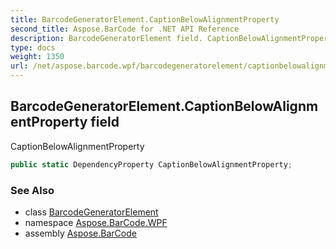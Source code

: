 ```yaml
---
title: BarcodeGeneratorElement.CaptionBelowAlignmentProperty
second_title: Aspose.BarCode for .NET API Reference
description: BarcodeGeneratorElement field. CaptionBelowAlignmentProperty
type: docs
weight: 1350
url: /net/aspose.barcode.wpf/barcodegeneratorelement/captionbelowalignmentproperty/
---
```

## BarcodeGeneratorElement.CaptionBelowAlignmentProperty field

CaptionBelowAlignmentProperty

```csharp
public static DependencyProperty CaptionBelowAlignmentProperty;
```

### See Also

* class [BarcodeGeneratorElement](../)
* namespace [Aspose.BarCode.WPF](../../barcodegeneratorelement/)
* assembly [Aspose.BarCode](../../../)



